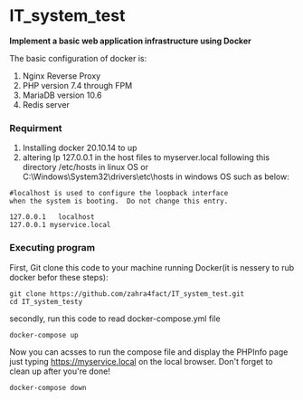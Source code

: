 # IT_system_test
**Implement a basic web application infrastructure using Docker**

The basic configuration of docker is:
1) Nginx Reverse Proxy 
2) PHP version 7.4 through FPM 
3) MariaDB version 10.6  
4) Redis server

### Requirment
1) Installing docker 20.10.14 to up
2) altering Ip 127.0.0.1 in the host files to myserver.local following this directory /etc/hosts in linux OS or C:\Windows\System32\drivers\etc\hosts in windows OS such as below:

```
#localhost is used to configure the loopback interface
when the system is booting.  Do not change this entry.

127.0.0.1	localhost
127.0.0.1 myservice.local
```
### Executing program
First, Git clone this code to your machine running Docker(it is nessery to rub docker befor these steps):
```
git clone https://github.com/zahra4fact/IT_system_test.git
cd IT_system_testy
```
secondly, run this code to read docker-compose.yml file
```
docker-compose up
```

Now you can acsses to run the compose file and display the PHPInfo page just typing https://myservice.local on the local browser.
Don't forget to clean up after you're done!
```
docker-compose down
```
